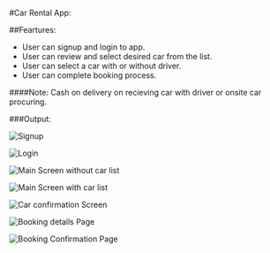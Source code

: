 #Car Rental App:

##Feartures:
* User can signup and login to app.
* User can review and select desired car from the list.
* User can select a car with or without driver.
* User can complete booking process.

####Note:
Cash on delivery on recieving car with driver or onsite car procuring.


###Output:

![Signup](https://github.com/SyedOsamaAhmed/car-rental/blob/master/assets/Screenshots/screen%201.PNG?raw=true)

![Login](https://github.com/SyedOsamaAhmed/car-rental/blob/master/assets/Screenshots/screen%202.PNG?raw=true)

![Main Screen without car list](https://github.com/SyedOsamaAhmed/car-rental/blob/master/assets/Screenshots/screen%204.PNG?raw=true)

![Main Screen with car list](https://github.com/SyedOsamaAhmed/car-rental/blob/master/assets/Screenshots/screen%206.PNG?raw=true)

![Car confirmation Screen](https://github.com/SyedOsamaAhmed/car-rental/blob/master/assets/Screenshots/screen%207.PNG?raw=true)

![Booking details Page](https://github.com/SyedOsamaAhmed/car-rental/blob/master/assets/Screenshots/screen%208.PNG?raw=true)

![Booking Confirmation Page](https://github.com/SyedOsamaAhmed/car-rental/blob/master/assets/Screenshots/screen%2010.PNG?raw=true)
